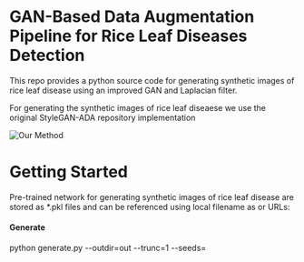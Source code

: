 # GAN-Based Data Augmentation Pipeline for Rice Leaf Diseases Detection 
This repo provides a python source code for generating synthetic images of rice leaf disease using an improved GAN and Laplacian filter. 

For generating the synthetic images of rice leaf diseaese we use the original StyleGAN-ADA repository implementation 

![Our Method](https://user-images.githubusercontent.com/34354606/194866011-292203a3-df7e-46e3-b618-a2c5c1e86b10.png)

# Getting Started
Pre-trained network for generating synthetic images of rice leaf disease are stored as *.pkl files and can be referenced using local filename as or URLs:  

#### Generate
python generate.py --outdir=out --trunc=1 --seeds=
